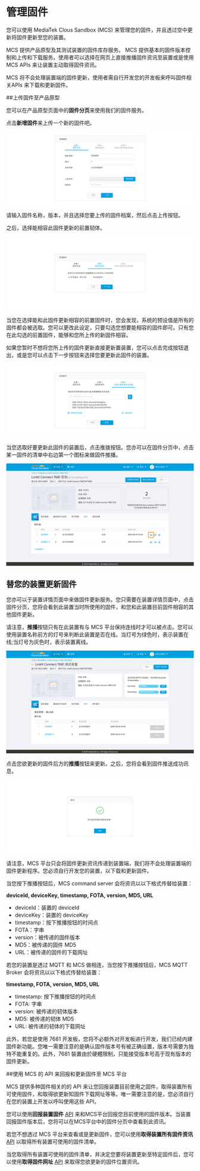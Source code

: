 # 管理固件

您可以使用 MediaTek Clous Sandbox (MCS) 来管理您的固件，并且透过空中更新将固件更新至您的装置。


MCS 提供产品原型及其测试装置的固件库存服务。 MCS 提供基本的固件版本控制和上传和下载服务。使用者可以选择在网页上直接推播固件资讯至装置或是使用MCS APIs 来让装置主动取得固件资讯。

MCS 将不会处理装置端的固件更新，使用者需自行开发您的开发板来呼叫固件相关APIs 来下载和更新固件。

##上传固件至产品原型

您可以在产品原型页面中的**固件分页**来使用我们的固件服务。

点击**新增固件**来上传一个新的固件吧。

![](../images/Firmware/img_firmware_01.png)

请输入固件名称，版本，并且选择您要上传的固件档案，然后点击上传按钮。

之后，选择能相容此固件更新的前置韧体。

![](../images/Firmware/img_firmware_02.png)

当您在选择能和此固件更新相容的前置固件时，您会发现，系统的预设值是所有的固件都会被选取。您可以更改此设定，只要勾选您想要能相容的固件即可。只有您在此勾选的前置固件，能够和您所上传的新固件相容。

如果您暂时不想将您所上传的固件更新直接更新置装置，您可以点击完成按钮退出，或是您可以点击下一步按钮来选择您要更新此固件的装置。

![](../images/Firmware/img_firmware_03.png)

当您选取好要更新此固件的装置后，点击推拨按钮。您亦可以在固件分页中，点击某一固件的清单中右边第一个图标来做固件推播。

![](../images/Firmware/img_firmware_04.png)

## 替您的装置更新固件

您亦可以于装置详情页面中来做固件更新服务。您只需要在装置详情页面中，点击固件分页，您将会看到此装置当时所使用的固件，和您和此装置目前固件相容的其他固件更新。


请注意，**推播**按钮只有在此装置有与 MCS 平台保持连线时才可以被点击。您可以使用装置名称前方的灯号来判断此装置是否在线。当灯号为绿色时，表示装置在线;当灯号为灰色时，表示装置离线。

![](../images/Firmware/img_firmware_05.png)

点击您欲更新的固件后方的**推播**按钮来更新。之后，您将会看到固件推送成功讯息。

![](../images/Firmware/img_firmware_06.png)

请注意，MCS 平台只会将固件更新资讯传递到装置端，我们将不会处理装置端的固件更新程序。您必须自行开发您的装置，以下载和更新固件。

当您按下推播按钮后，MCS command server 会将资讯以以下格式传替给装置：


**deviceId, deviceKey, timestamp, FOTA, version, MD5, URL**

* deviceId：装置的 deviceId
* deviceKey：装置的 deviceKey
* timestamp：按下推播按钮的时间点
* FOTA：字串
* version：被传递的固件版本
* MD5：被传递的固件 MD5
* URL：被传递的固件的下载网址

若您的装置是透过 MQTT 和 MCS 做相连，当您按下推播按钮后，MCS MQTT Broker 会将资讯以以下格式传替给装置：

**timestamp, FOTA, version, MD5, URL**

* timestamp: 按下推播按钮的时间点
* FOTA: 字串
* version: 被传递的韧体版本
* MD5: 被传递的韧体 MD5
* URL: 被传递的韧体的下载网址

此外，若您是使用 7681 开发板，您将不必额外对开发板进行开发，我们已经内建固件新功能。您唯一需要注意的是确认固件版本号有被正确设置，版本号需要为独特不能重复的。此外，7681 裝置由於硬體限制，只能接受版本号高于现有版本的固件更新。


##使用 MCS 的 API 来回报和更新固件至 MCS 平台

MCS 提供多种固件相关的的 API 来让您回报装置目前使用之固件，取得装置所有可使用固件，和取得欲更新知固件下载网址等等。唯一需要注意的是，您必须自行在您的装置上开发以呼叫使用这些 API。


您可以使用**回报装置固件** [API](https://mcs.mediatek.com/resources/zh-TW/latest/api_references/) 来和MCS平台回报您目前使用的固件版本。当装置回报固件版本后，您将可以在MCS平台中的固件分页中查看到此资讯。

若您不想透过 MCS 平台来查看或是更新固件，您可以使用**取得装置所有固件资讯** [API](https://mcs.mediatek.com/resources/zh-TW/latest/api_references/) 以取得所有装置可使用的固件清单。

当您取得所有装置可使用的固件清单，并决定您要将装置更新至特定固件后，您可以使用**取得固件网址** [API](https://mcs.mediatek.com/resources/zh-TW/latest/api_references/) 来取得您欲更新的固件位置资讯。



